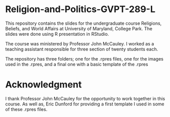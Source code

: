 # Religion-and-Politics-GVPT-289-L
This repository contains the slides for the undergraduate course Religions, Beliefs, and World Affairs at University of Maryland, College Park. The slides were done using R presentation in RStudio. 

The course was ministered by Professor John McCauley. I worked as a teaching assistant responsible for three section of twenty students each. 

The repository has three folders; one for the .rpres files, one for the images used in the .rpres, and a final one with a basic template of the .rpres

# Acknowledgment

I thank Professor John McCauley for the opportunity to work together in this course. As well as, Eric Dunford for providing a first template I used in some of these 
.rpres files. 
